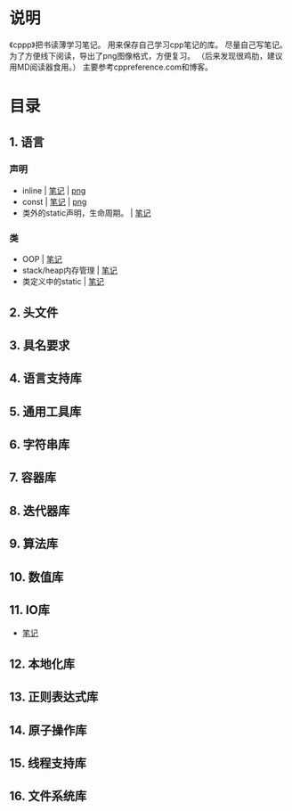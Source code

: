 # 说明
《cppp》把书读薄学习笔记。
用来保存自己学习cpp笔记的库。
尽量自己写笔记。
为了方便线下阅读，导出了png图像格式，方便复习。
（后来发现很鸡肋，建议用MD阅读器食用。）
主要参考cppreference.com和博客。


# 目录

## 1. 语言

### 声明
- inline | [笔记](https://github.com/hoshinotsuki/CppPrimer/blob/master/Inline.md) | [png](https://github.com/hoshinotsuki/CppPrimer/blob/master/Inline.png)
- const | [笔记](https://github.com/hoshinotsuki/CppPrimer/blob/master/const.md) | [png](https://github.com/hoshinotsuki/CppPrimer/blob/master/const.png) 
- 类外的static声明，生命周期。 | [笔记](https://github.com/hoshinotsuki/CppPrimer/blob/master/stack&heap.md)
### 类
- OOP | [笔记](https://github.com/hoshinotsuki/CppPrimer/blob/master/OOP.md)
- stack/heap内存管理 | [笔记](https://github.com/hoshinotsuki/CppPrimer/blob/master/stack&heap.md)
- 类定义中的static | [笔记](https://github.com/hoshinotsuki/CppPrimer/blob/master/static.md)

## 2. 头文件

## 3. 具名要求

## 4. 语言支持库

## 5. 通用工具库

## 6. 字符串库

## 7. 容器库

## 8. 迭代器库

## 9. 算法库

## 10. 数值库

## 11. IO库 
- [笔记](https://github.com/hoshinotsuki/CppPrimer/blob/master/IO.md) 

## 12. 本地化库

## 13. 正则表达式库

## 14. 原子操作库

## 15. 线程支持库

## 16. 文件系统库

